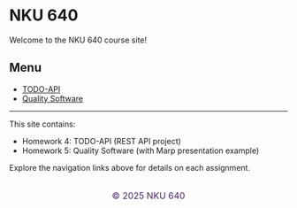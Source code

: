 
# NKU 640

Welcome to the NKU 640 course site!

## Menu

- [TODO-API](homework4/README.md)
- [Quality Software](homework5/README.md)

---

This site contains:
- Homework 4: TODO-API (REST API project)
- Homework 5: Quality Software (with Marp presentation example)

Explore the navigation links above for details on each assignment.

<footer style="text-align:center; color:#4B286D; font-size:1rem; margin-top:2rem;">&copy; 2025 NKU 640</footer>

